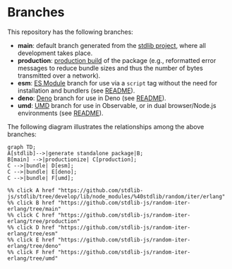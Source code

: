 <!--

@license Apache-2.0

Copyright (c) 2022 The Stdlib Authors.

Licensed under the Apache License, Version 2.0 (the "License");
you may not use this file except in compliance with the License.
You may obtain a copy of the License at

    http://www.apache.org/licenses/LICENSE-2.0

Unless required by applicable law or agreed to in writing, software
distributed under the License is distributed on an "AS IS" BASIS,
WITHOUT WARRANTIES OR CONDITIONS OF ANY KIND, either express or implied.
See the License for the specific language governing permissions and
limitations under the License.

-->

# Branches

This repository has the following branches:

-   **main**: default branch generated from the [stdlib project][stdlib-url], where all development takes place.
-   **production**: [production build][production-url] of the package (e.g., reformatted error messages to reduce bundle sizes and thus the number of bytes transmitted over a network).
-   **esm**: [ES Module][esm-url] branch for use via a `script` tag without the need for installation and bundlers (see [README][esm-readme]).
-   **deno**: [Deno][deno-url] branch for use in Deno (see [README][deno-readme]).
-   **umd**: [UMD][umd-url] branch for use in Observable, or in dual browser/Node.js environments (see [README][umd-readme]).

The following diagram illustrates the relationships among the above branches:

```mermaid
graph TD;
A[stdlib]-->|generate standalone package|B;
B[main] -->|productionize| C[production];
C -->|bundle| D[esm];
C -->|bundle| E[deno];
C -->|bundle| F[umd];

%% click A href "https://github.com/stdlib-js/stdlib/tree/develop/lib/node_modules/%40stdlib/random/iter/erlang"
%% click B href "https://github.com/stdlib-js/random-iter-erlang/tree/main"
%% click C href "https://github.com/stdlib-js/random-iter-erlang/tree/production"
%% click D href "https://github.com/stdlib-js/random-iter-erlang/tree/esm"
%% click E href "https://github.com/stdlib-js/random-iter-erlang/tree/deno"
%% click F href "https://github.com/stdlib-js/random-iter-erlang/tree/umd"
```

[stdlib-url]: https://github.com/stdlib-js/stdlib/tree/develop/lib/node_modules/%40stdlib/random/iter/erlang
[production-url]: https://github.com/stdlib-js/random-iter-erlang/tree/production
[deno-url]: https://github.com/stdlib-js/random-iter-erlang/tree/deno
[deno-readme]: https://github.com/stdlib-js/random-iter-erlang/blob/deno/README.md
[umd-url]: https://github.com/stdlib-js/random-iter-erlang/tree/umd
[umd-readme]: https://github.com/stdlib-js/random-iter-erlang/blob/umd/README.md
[esm-url]: https://github.com/stdlib-js/random-iter-erlang/tree/esm
[esm-readme]: https://github.com/stdlib-js/random-iter-erlang/blob/esm/README.md